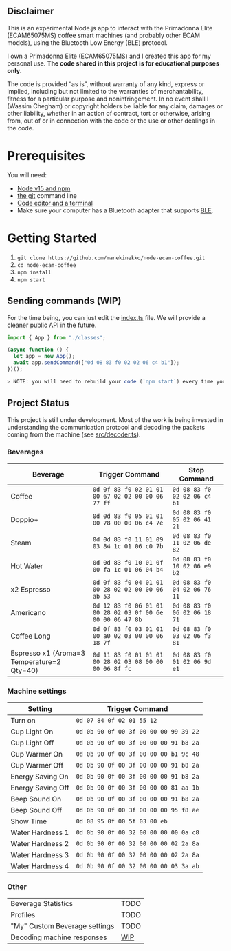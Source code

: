 ## Disclaimer

This is an experimental Node.js app to interact with the Primadonna Elite (ECAM65075MS) coffee smart machines (and probably other ECAM models), using the Bluetooth Low Energy (BLE) protocol.

I own a Primadonna Elite (ECAM65075MS) and I created this app for my personal use. **The code shared in this project is for educational purposes only.**

The code is provided “as is”, without warranty of any kind, express or implied, including but not limited to the warranties of merchantability, fitness for a particular purpose and noninfringement. In no event shall I (Wassim Chegham) or copyright holders be liable for any claim, damages or other liability, whether in an action of contract, tort or otherwise, arising from, out of or in connection with the code or the use or other dealings in the code.

# Prerequisites

You will need:
- [Node v15 and npm](https://nodejs.org/en/download/current/)
- [the git](https://git-scm.com/book/en/v2/Getting-Started-Installing-Git) command line
- [Code editor and a terminal](https://code.visualstudio.com/?WT.mc_id=javascript-00000-wachegha)
- Make sure your computer has a Bluetooth adapter that supports [BLE](https://en.wikipedia.org/wiki/Bluetooth_Low_Energy).

# Getting Started

1. `git clone https://github.com/manekinekko/node-ecam-coffee.git`
1. `cd node-ecam-coffee`
1. `npm install`
1. `npm start`

## Sending commands (WIP)

For the time being, you can just edit the [index.ts](src/index.ts) file. We will provide a cleaner public API in the future.

```typescript
import { App } from "./classes";

(async function () {
  let app = new App();
  await app.sendCommand(["0d 08 83 f0 02 02 06 c4 b1"]);
})();

> NOTE: you will need to rebuild your code (`npm start`) every time you change a file under [src](src/) folder.

```

## Project Status

This project is still under development. Most of the work is being invested in understanding the communication protocol and decoding the packets coming from the machine (see [src/decoder.ts](src/decoder.ts)).

### Beverages

| Beverage                                   | Trigger Command                                            | Stop Command                 |
| ------------------------------------------ | ---------------------------------------------------------- | ---------------------------- |
| Coffee                                     | `0d 0f 83 f0 02 01 01 00 67 02 02 00 00 06 77 ff`          | `0d 08 83 f0 02 02 06 c4 b1` |
| Doppio+                                    | `0d 0d 83 f0 05 01 01 00 78 00 00 06 c4 7e`                | `0d 08 83 f0 05 02 06 41 21` |
| Steam                                      | `0d 0d 83 f0 11 01 09 03 84 1c 01 06 c0 7b`                | `0d 08 83 f0 11 02 06 de 82` |
| Hot Water                                  | `0d 0d 83 f0 10 01 0f 00 fa 1c 01 06 04 b4`                | `0d 08 83 f0 10 02 06 e9 b2` |
| x2 Espresso                                | `0d 0f 83 f0 04 01 01 00 28 02 02 00 00 06 ab 53`          | `0d 08 83 f0 04 02 06 76 11` |
| Americano                                  | `0d 12 83 f0 06 01 01 00 28 02 03 0f 00 6e 00 00 06 47 8b` | `0d 08 83 f0 06 02 06 18 71` |
| Coffee Long                                | `0d 0f 83 f0 03 01 01 00 a0 02 03 00 00 06 18 7f`          | `0d 08 83 f0 03 02 06 f3 81` |
| Espresso x1 (Aroma=3 Temperature=2 Qty=40) | `0d 11 83 f0 01 01 01 00 28 02 03 08 00 00 00 06 8f fc`    | `0d 08 83 f0 01 02 06 9d e1` |

### Machine settings

| Setting           | Trigger Command                       |
| ----------------- | ------------------------------------- |
| Turn on           | `0d 07 84 0f 02 01 55 12`             |
| Cup Light On      | `0d 0b 90 0f 00 3f 00 00 00 99 39 22` |
| Cup Light Off     | `0d 0b 90 0f 00 3f 00 00 00 91 b8 2a` |
| Cup Warmer On     | `0d 0b 90 0f 00 3f 00 00 00 b1 9c 48` |
| Cup Warmer Off    | `0d 0b 90 0f 00 3f 00 00 00 91 b8 2a` |
| Energy Saving On  | `0d 0b 90 0f 00 3f 00 00 00 91 b8 2a` |
| Energy Saving Off | `0d 0b 90 0f 00 3f 00 00 00 81 aa 1b` |
| Beep Sound On     | `0d 0b 90 0f 00 3f 00 00 00 91 b8 2a` |
| Beep Sound Off    | `0d 0b 90 0f 00 3f 00 00 00 95 f8 ae` |
| Show Time         | `0d 08 95 0f 00 5f 03 00 eb`          |
| Water Hardness 1  | `0d 0b 90 0f 00 32 00 00 00 00 0a c8` |
| Water Hardness 2  | `0d 0b 90 0f 00 32 00 00 00 02 2a 8a` |
| Water Hardness 3  | `0d 0b 90 0f 00 32 00 00 00 02 2a 8a` |
| Water Hardness 4  | `0d 0b 90 0f 00 32 00 00 00 03 3a ab` |

### Other

|                               |                       |
| ----------------------------- | --------------------- |
| Beverage Statistics           | TODO                  |
| Profiles                      | TODO                  |
| "My" Custom Beverage settings | TODO                  |
| Decoding machine responses    | [WIP](src/decoder.ts) |
